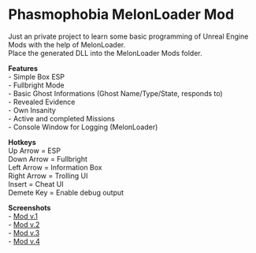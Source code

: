 # Phasmophobia MelonLoader Mod

Just an private project to learn some basic programming of Unreal Engine Mods with the help of MelonLoader.  
Place the generated DLL into the MelonLoader Mods folder.   


**Features**  
\- Simple Box ESP  
\- Fullbright Mode  
\- Basic Ghost Informations (Ghost Name/Type/State, responds to)  
\- Revealed Evidence  
\- Own Insanity  
\- Active and completed Missions  
\- Console Window for Logging (MelonLoader)


**Hotkeys**  
Up Arrow = ESP  
Down Arrow = Fullbright  
Left Arrow = Information Box  
Right Arrow = Trolling UI  
Insert = Cheat UI  
Demete Key = Enable debug output


**Screenshots**  
\- [Mod v.1](Images/v1.png)  
\- [Mod v.2](Images/v2.png)  
\- [Mod v.3](Images/v3.png)  
\- [Mod v.4](Images/v4.png)
